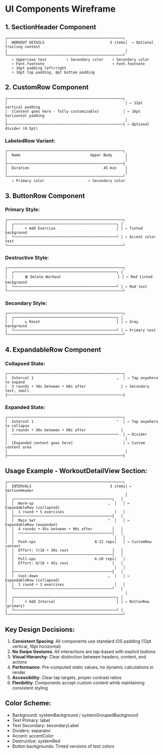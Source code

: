 # UI Components Wireframe

## 1. SectionHeader Component

```
┌─────────────────────────────────────────────────────┐
│  WORKOUT DETAILS                              3 items│  ← Optional trailing content
│                                                      │
└─────────────────────────────────────────────────────┘
   ↑ Uppercase text         ↑ Secondary color    ↑ Secondary color
   ↑ Font.footnote                               ↑ Font.footnote
   ↑ 16pt padding left/right
   ↑ 16pt top padding, 8pt bottom padding
```

## 2. CustomRow Component

```
┌─────────────────────────────────────────────────────┐
│                                                      │ ← 12pt vertical padding
│  [Content goes here - fully customizable]           │ ← 16pt horizontal padding
│                                                      │
├─────────────────────────────────────────────────────┤ ← Optional divider (0.5pt)
```

### LabeledRow Variant:
```
┌─────────────────────────────────────────────────────┐
│  Name                                Upper Body      │
│                                                      │
├─────────────────────────────────────────────────────┤
│  Duration                                  45 min    │
│                                                      │
└─────────────────────────────────────────────────────┘
   ↑ Primary color                    ↑ Secondary color
```

## 3. ButtonRow Component

### Primary Style:
```
┌─────────────────────────────────────────────────────┐
│  ┌───────────────────────────────────────────────┐ │
│  │     + Add Exercise                            │ │ ← Tinted background
│  └───────────────────────────────────────────────┘ │ ← Accent color text
└─────────────────────────────────────────────────────┘
```

### Destructive Style:
```
┌─────────────────────────────────────────────────────┐
│  ┌───────────────────────────────────────────────┐ │
│  │     🗑 Delete Workout                          │ │ ← Red tinted background
│  └───────────────────────────────────────────────┘ │ ← Red text
└─────────────────────────────────────────────────────┘
```

### Secondary Style:
```
┌─────────────────────────────────────────────────────┐
│  ┌───────────────────────────────────────────────┐ │
│  │     ↻ Reset                                   │ │ ← Gray background
│  └───────────────────────────────────────────────┘ │ ← Primary text
└─────────────────────────────────────────────────────┘
```

## 4. ExpandableRow Component

### Collapsed State:
```
┌─────────────────────────────────────────────────────┐
│  Interval 1                                      ⌄  │ ← Tap anywhere to expand
│  3 rounds • 30s between • 60s after                │ ← Secondary text, small
├─────────────────────────────────────────────────────┤
```

### Expanded State:
```
┌─────────────────────────────────────────────────────┐
│  Interval 1                                      ⌃  │ ← Tap anywhere to collapse
│  3 rounds • 30s between • 60s after                │
│  ─────────────────────────────────────────────────  │ ← Divider
│                                                      │
│  [Expanded content goes here]                       │ ← Custom content area
│                                                      │
├─────────────────────────────────────────────────────┤
```

## Usage Example - WorkoutDetailView Section:

```
┌─────────────────────────────────────────────────────┐
│  INTERVALS                                    3 items│ ← SectionHeader
│                                                      │
│  ┌─────────────────────────────────────────────┐   │
│  │  Warm-up                                  ⌄  │   │ ← ExpandableRow (collapsed)
│  │  1 round • 5 exercises                       │   │
│  ├─────────────────────────────────────────────┤   │
│  │  Main Set                                 ⌃  │   │ ← ExpandableRow (expanded)
│  │  4 rounds • 45s between • 90s after         │   │
│  │  ───────────────────────────────────────────│   │
│  │                                              │   │
│  │  Push-ups                           8-12 reps│   │ ← CustomRow content
│  │  Effort: 7/10 • 30s rest                    │   │
│  │  ───────────────────────────────────────────│   │
│  │  Pull-ups                           6-10 reps│   │
│  │  Effort: 8/10 • 45s rest                    │   │
│  │                                              │   │
│  ├─────────────────────────────────────────────┤   │
│  │  Cool-down                                ⌄  │   │ ← ExpandableRow (collapsed)
│  │  1 round • 3 exercises                       │   │
│  └─────────────────────────────────────────────┘   │
│                                                      │
│  ┌───────────────────────────────────────────────┐ │
│  │     + Add Interval                            │ │ ← ButtonRow (primary)
│  └───────────────────────────────────────────────┘ │
└─────────────────────────────────────────────────────┘
```

## Key Design Decisions:

1. **Consistent Spacing**: All components use standard iOS padding (12pt vertical, 16pt horizontal)
2. **No Swipe Gestures**: All interactions are tap-based with explicit buttons
3. **Visual Hierarchy**: Clear distinction between headers, content, and actions
4. **Performance**: Pre-computed static values, no dynamic calculations in render
5. **Accessibility**: Clear tap targets, proper contrast ratios
6. **Flexibility**: Components accept custom content while maintaining consistent styling

## Color Scheme:
- Background: systemBackground / systemGroupedBackground
- Text Primary: label
- Text Secondary: secondaryLabel
- Dividers: separator
- Accent: accentColor
- Destructive: systemRed
- Button backgrounds: Tinted versions of text colors